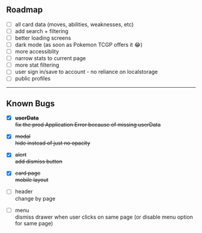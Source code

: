## Roadmap

- [ ] all card data (moves, abilities, weaknesses, etc)
- [ ] add search + filtering
- [ ] better loading screens
- [ ] dark mode (as soon as Pokemon TCGP offers it 😂)
- [ ] more accessiblity
- [ ] narrow stats to current page
- [ ] more stat filtering
- [ ] user sign in/save to account - no reliance on localstorage
- [ ] public profiles

---

## Known Bugs

- [x] ~~**userData**  
      fix the prod Application Error because of missing userData~~

- [x] ~~modal  
      hide instead of just no opacity~~

- [x] ~~alert  
      add dismiss button~~

- [x] ~~card page  
      mobile layout~~

- [ ] header  
      change by page

- [ ] menu  
      dismiss drawer when user clicks on same page (or disable menu option for same page)
